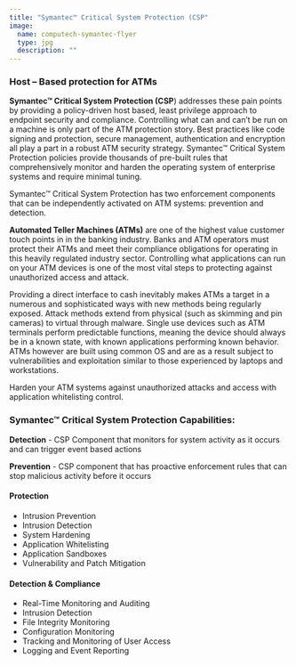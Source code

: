 ```yaml
---
title: "Symantec™ Critical System Protection (CSP"
image:
  name: computech-symantec-flyer
  type: jpg
  description: ""
---
```


### Host – Based protection for ATMs

**Symantec™ Critical System Protection (CSP**) addresses these pain points by providing a policy-driven host based, least privilege approach to endpoint security and compliance. Controlling what can and can’t be run on a machine is only part of the ATM protection story. Best practices like code signing and protection, secure management, authentication and encryption all play a part in a robust ATM security strategy. Symantec™ Critical System Protection policies provide thousands of pre-built rules that comprehensively monitor and harden the operating system of enterprise systems and require minimal tuning.

Symantec™ Critical System Protection has two enforcement components that can be independently activated on ATM systems: prevention and detection.

**Automated Teller Machines (ATMs)** are one of the highest value customer touch points in in the banking industry.  Banks and ATM operators must protect their ATMs and meet their compliance obligations for operating in this heavily regulated industry sector. Controlling what applications can run on your ATM devices is one of the most vital steps to protecting against unauthorized access and attack.

Providing a direct interface to cash inevitably makes ATMs a target in a numerous and sophisticated ways with new methods being regularly exposed. Attack methods extend from physical (such as skimming and pin cameras) to virtual through malware. Single use devices such as ATM terminals perform predictable functions, meaning the device should always be in a known state, with known applications performing known behavior. ATMs however are built using common OS and are as a result subject to vulnerabilities and exploitation similar to those experienced by laptops and workstations.

Harden your ATM systems against unauthorized attacks and access with application whitelisting control.

### Symantec™ Critical System Protection Capabilities:

**Detection** - CSP Component that monitors for system activity as it occurs and can trigger event based actions

**Prevention** - CSP component that has proactive enforcement rules that can stop malicious activity before it occurs

#### Protection

- Intrusion Prevention
- Intrusion Detection
- System Hardening
- Application Whitelisting
- Application Sandboxes
- Vulnerability and Patch Mitigation

#### Detection & Compliance

- Real-Time Monitoring and Auditing
- Intrusion Detection
- File Integrity Monitoring
- Configuration Monitoring
- Tracking and Monitoring of User Access
- Logging and Event Reporting
